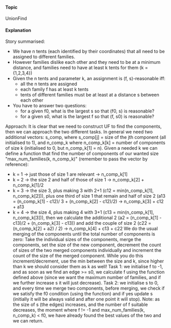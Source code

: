 #### Topic
UnionFind

#### Explanation

Story summarised:
- We have n tents (each identified by their coordinates) that all need to be assigned to different families.
- However families dislike each other and they need to be at a minimum distance, and families need to have at least k tents for them (k = {1,2,3,4})
- Given the n tents and parameter k, an assignment is (f, s)-reasonable iff:
   * all the n tents are assigned
   * each family f has at least k tents
   * tents of different families must be at least at a distance s between each other
- You have to answer two questions:
   * for a given f0, what is the largest s so that (f0, s) is reasonable?
   * for a given s0, what is the largest f so that (f, s0) is reasonable?

Approach:
It is clear that we need to construct UF to find the components, then we can approach the two different tasks.
In general we need two additional vectors: s_comp, where s_comp[j] = size of the jth component (all initialised to 1), and n_comp_k where n_comp_k[k] = number of components of size k (initialised to 0, but n_comp_k[1] = n).
Given a needed k we can define a function that find the number of components of our wanted size "max_num_families(k, n_comp_k)" (remember to pass the vector by reference):
- k = 1 -> just those of size 1 are relevant -> n_comp_k[1]
- k = 2 -> the size 2 and half of those of size 1 -> n_comp_k[2] + n_comp_k[1]/2
- k = 3 -> the size 3, plus making 3 with 2+1 (c12 = min(n_comp_k[1], n_comp_k[2])), plus one third of size 1 that remain and half of size 2 (a13 = (n_comp_k[1] - c12)/ 3 + (n_comp_k[2] - c12)/2) -> n_comp_k[3] + c12 + a13
- k = 4 -> the size 4, plus making 4 with 3+1 (c13 = min(n_comp_k[1], n_comp_k[3])), then we calculate the additional 2 (a2 = (n_comp_k[1] - c13)/2 + (n_comp_k[3] - c13)) and add the couple of size 2 (c22 = (n_comp_k[2] + a2) / 2) -> n_comp_k[4] + c13 + c22
We do the usual merging of the components until the total number of components is zero:
Take the individual sizes of the components, merge the components, set the size of the new component, decrement the count of sizes of the two merged components individually and increment the count of the size of the merged component.
While you do this increment/decrement, use the min between the size and k, since higher than k we should consider them as k as well!
Task 1: we initialise f to -1, and as soon as we find an edge >= s0, we calculate f using the function defined above (since we want the maximum number of families, and if we further increase s it will just decrease).
Task 2: we initialise s to 0, and every time we merge two components, before merging, we check if we satisfy the f0 condition (using the function) and if yes update s (initially it will be always valid and after one point it will stop).
Note: as the size of s (the edges) increases, and the number of f suitable decreases, the moment where f != -1 and max_num_families(k, n_comp_k) < f0, we have already found the best values of the two and we can return.
